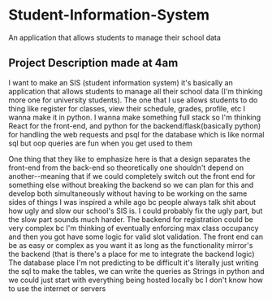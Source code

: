 # Student-Information-System
An application that allows students to manage their school data

## Project Description made at 4am
I want to make an SIS (student information system) it's basically an application that allows students to manage all their school data (I'm thinking more one for university students). The one that I use allows students to do thing like register for classes, view their schedule, grades, profile, etc I wanna make it in python. I wanna make something full stack so I'm thinking React for the front-end, and python for the backend/flask(basically python) for handling the web requests and psql for the database which is like normal sql but oop queries are fun when you get used to them

One thing that they like to emphasize here is that a design separates the front-end from the back-end so theoretically one shouldn't depend on another--meaning that if we could completely switch out the front end for something else without breaking the backend so we can plan for this and develop both simultaneously without having to be working on the same sides of things I was inspired a while ago bc people always talk shit about how ugly and slow our school's SIS is. I could probably fix the ugly part, but the slow part sounds much harder. The backend for registration could be very complex bc I'm thinking of eventually enforcing max class occupancy and then you got have some logic for valid slot validation. The front end can be as easy or complex as you want it as long as the functionality mirror's the backend (that is there's a place for me to integrate the backend logic) The database place I'm not predicting to be difficult it's literally just writing the sql to make the tables, we can write the queries as Strings in python and we could just start with everything being hosted locally bc I don't know how to use the internet or servers

